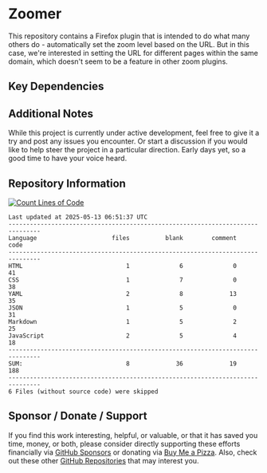 # Zoomer

This repository contains a Firefox plugin that is intended to do what many others do - automatically set the zoom level based on the URL. But in this case, we're interested in setting the URL for different pages within the same domain, which doesn't seem to be a feature in other zoom plugins.

## Key Dependencies

## Additional Notes
While this project is currently under active development, feel free to give it a try and post any issues you encounter.  Or start a discussion if you would like to help steer the project in a particular direction.  Early days yet, so a good time to have your voice heard. 

## Repository Information 
[![Count Lines of Code](https://github.com/500Foods/Zoomer/actions/workflows/main.yml/badge.svg)](https://github.com/500Foods/Zoomer/actions/workflows/main.yml)
<!--CLOC-START -->
```
Last updated at 2025-05-13 06:51:37 UTC
-------------------------------------------------------------------------------
Language                     files          blank        comment           code
-------------------------------------------------------------------------------
HTML                             1              6              0             41
CSS                              1              7              0             38
YAML                             2              8             13             35
JSON                             1              5              0             31
Markdown                         1              5              2             25
JavaScript                       2              5              4             18
-------------------------------------------------------------------------------
SUM:                             8             36             19            188
-------------------------------------------------------------------------------
6 Files (without source code) were skipped
```
<!--CLOC-END-->

## Sponsor / Donate / Support
If you find this work interesting, helpful, or valuable, or that it has saved you time, money, or both, please consider directly supporting these efforts financially via [GitHub Sponsors](https://github.com/sponsors/500Foods) or donating via [Buy Me a Pizza](https://www.buymeacoffee.com/andrewsimard500). Also, check out these other [GitHub Repositories](https://github.com/500Foods?tab=repositories&q=&sort=stargazers) that may interest you.
